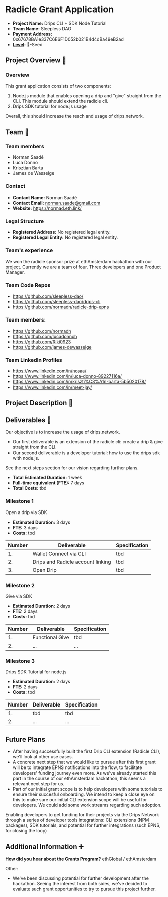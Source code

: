 # Radicle Grant Application

- **Project Name:** Drips CLI + SDK Node Tutorial
- **Team Name:** Sleepless DAO
- **Payment Address:** 0x67678BA1e337C6E6F1D052b021B4d4dBa49eB2ad
- **[Level](https://github.com/radicle-dev/radicle-grants#levels):** 🌱-Seed

## Project Overview :page_facing_up:

### Overview
This grant application consists of two components: 
1. Node.js module that enables opening a drip and "give" straight from the CLI. This module should extend the radicle cli. 
2. Drips SDK tutorial for node.js usage

Overall, this should increase the reach and usage of drips.network.

## Team :busts_in_silhouette:

### Team members

- Norman Saadé
- Luca Donno
- Krisztian Barta
- James de Wasseige

### Contact

- **Contact Name:** Norman Saadé
- **Contact Email:** norman.saade@gmail.com
- **Website:** https://normad.eth.link/

### Legal Structure

- **Registered Address:** No registered legal entity.
- **Registered Legal Entity:** No registered legal entity.

### Team's experience

We won the radicle sponsor prize at ethAmsterdam hackathon with our [project](https://showcase.ethglobal.com/ethamsterdam/rad-drip-gx4jr).
Currently we are a team of four. Three developers and one Product Manager.

### Team Code Repos

- https://github.com/sleepless-dao/
- https://github.com/sleepless-dao/drips-cli
- https://github.com/normadn/radicle-drip-epns

### Team members:

- https://github.com/normadn
- https://github.com/lucadonnoh
- https://github.com/Riki0923
- https://github.com/james-dewasseige

### Team LinkedIn Profiles 

- https://www.linkedin.com/in/nosaa/
- https://www.linkedin.com/in/luca-donno-89227116a/
- https://www.linkedin.com/in/kriszti%C3%A1n-barta-5b5020178/
- https://www.linkedin.com/in/meet-jay/

## Project Description :page_facing_up:

## Deliverables :nut_and_bolt:

Our objective is to increase the usage of drips.network.
- Our first deliverable is an extension of the radicle cli: create a drip & give straight from the CLI.
- Our second deliverable is a developer tutorial: how to use the drips sdk with node.js.

See the next steps section for our vision regarding further plans.

- **Total Estimated Duration:** 1 week
- **Full-time equivalent (FTE):** 7 days
- **Total Costs:** tbd


### Milestone 1

Open a drip via SDK

- **Estimated Duration:** 3 days
- **FTE:** 3 days
- **Costs:** tbd

| Number | Deliverable              | Specification                                                |
| ------ | ------------------------ | ------------------------------------------------------------ |
| 1.     | Wallet Connect via CLI   | tbd                                                          |
| 2.     | Drips and Radicle account linking | tbd                                                 |
| 3.     | Open Drip                | tbd                                                          |

### Milestone 2

Give via SDK

- **Estimated Duration:** 2 days
- **FTE:** 2 days
- **Costs:** tbd

| Number | Deliverable              | Specification                                                |
| ------ | ------------------------ | ------------------------------------------------------------ |
| 1.     | Functional Give          | tbd                                                          |
| 2.     | ...                      | ...                                                          |

### Milestone 3

Drips SDK Tutorial for node.js

- **Estimated Duration:** 2 days
- **FTE:** 2 days
- **Costs:** tbd

| Number | Deliverable              | Specification                                                |
| ------ | ------------------------ | ------------------------------------------------------------ |
| 1.     | tbd                      | tbd                                                          |
| 2.     | ...                      | ...                                                          |

## Future Plans

- After having successfully built the first Drip CLI extension (Radicle CLI), we'll look at other use cases.
- A concrete next step that we would like to pursue after this first grant will be to integrate EPNS notifications into the flow, to facilitate developers' funding journey even more. As we've already started this part in the course of our ethAmsterdam hackathon, this seems a relevant next step for us.
- Part of our initial grant scope is to help developers with some tutorials to ensure their succesful onboarding. We intend to keep a close eye on this to make sure our initial CLI extension scope will be useful for developers. We could add some work streams regarding such adoption.

Enabling developers to get funding for their projects via the Drips Network through a series of developer tools integrations: CLI extensions (NPM packages), SDK tutorials, and potential for further integrations (such EPNS, for closing the loop)


## Additional Information :heavy_plus_sign:

**How did you hear about the Grants Program?** ethGlobal / ethAmsterdam

Other:
- We've been discussing potential for further development after the hackathon. Seeing the interest from both sides, we've decided to evaluate such grant opportunities to try to pursue this project further.
